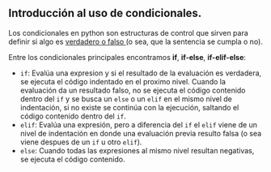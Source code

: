 ## Introducción al uso de condicionales.

Los condicionales en python son estructuras de control que sirven para definir si algo es <a href=https://es.wikipedia.org/wiki/Tipo_de_dato_l%C3%B3gico> verdadero o falso </a> (o sea, que la sentencia se cumpla o no).

Entre los condicionales principales encontramos **if**, **if-else**, **if-elif-else**:
          
  * `if`: Evalúa una expresion y si el resultado de la evaluación es verdadera, se ejecuta el código indentado en el proximo nivel. Cuando la evaluación da un resultado falso, no se ejecuta el código contenido dentro del `if` y se busca un `else` o un `elif` en el mismo nivel de indentación, si no existe se continúa con la ejecución, saltando el código contenido dentro del `if`.
  * `elif`: Evalúa una expresión, pero a diferencia del `if` el `elif` viene de un nivel de indentación en donde una evaluación previa resulto falsa (o sea viene despues de un `if` u otro `elif`).
  * `else`: Cuando todas las expresiones al mismo nivel resultan negativas, se ejecuta el código contenido. 

